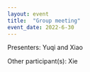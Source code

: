 ```yaml
---
layout: event
title:  "Group meeting"
event_date: 2022-6-30
---
```


Presenters: Yuqi and Xiao

Other participant(s): Xie
